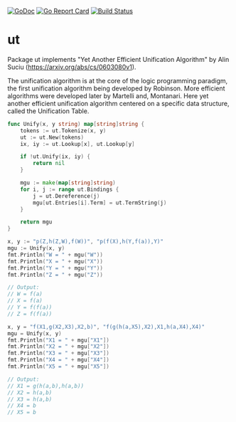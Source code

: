 [![GoDoc](https://godoc.org/github.com/kuba--/ut?status.svg)](http://godoc.org/github.com/kuba--/ut)
[![Go Report Card](https://goreportcard.com/badge/github.com/kuba--/ut)](https://goreportcard.com/report/github.com/kuba--/ut)
[![Build Status](https://travis-ci.org/kuba--/ut.svg?branch=master)](https://travis-ci.org/kuba--/ut)

# ut
Package ut implements "Yet Another Efficient Unification Algorithm" by Alin Suciu (https://arxiv.org/abs/cs/0603080v1).

The unification algorithm is at the core of the logic programming paradigm, the first unification algorithm being developed by Robinson. More efficient algorithms were developed later by Martelli and, Montanari.
Here yet another efficient unification algorithm centered on a specific data structure, called the Unification Table.

```Go
func Unify(x, y string) map[string]string {
	tokens := ut.Tokenize(x, y)
	ut := ut.New(tokens)
	ix, iy := ut.Lookup[x], ut.Lookup[y]

	if !ut.Unify(ix, iy) {
		return nil
	}

	mgu := make(map[string]string)
	for i, j := range ut.Bindings {
		j = ut.Dereference(j)
		mgu[ut.Entries[i].Term] = ut.TermString(j)
	}

	return mgu
}

x, y := "p(Z,h(Z,W),f(W))", "p(f(X),h(Y,f(a)),Y)"
mgu := Unify(x, y)
fmt.Println("W = " + mgu("W"))
fmt.Println("X = " + mgu("X"))
fmt.Println("Y = " + mgu("Y"))
fmt.Println("Z = " + mgu("Z"))

// Output:
// W = f(a)
// X = f(a)
// Y = f(f(a))
// Z = f(f(a))

x, y = "f(X1,g(X2,X3),X2,b)", "f(g(h(a,X5),X2),X1,h(a,X4),X4)"
mgu = Unify(x, y)
fmt.Println("X1 = " + mgu["X1"])
fmt.Println("X2 = " + mgu["X2"])
fmt.Println("X3 = " + mgu["X3"])
fmt.Println("X4 = " + mgu["X4"])
fmt.Println("X5 = " + mgu["X5"])

// Output:
// X1 = g(h(a,b),h(a,b))
// X2 = h(a,b)
// X3 = h(a,b)
// X4 = b
// X5 = b
```
